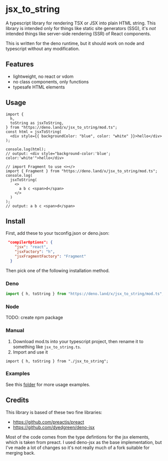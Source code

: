 # jsx_to_string

A typescript library for rendering TSX or JSX into plain HTML string.
This library is intended only for things like static site generators (SSG),
it's _not_ intended things like server-side rendering (SSR) of
React components.

This is written for the deno runtime, but it should work on node
and typescript without any modification.

## Features

- lightweight, no react or vdom
- no class components, only functions
- typesafe HTML elements

## Usage

```tsx
import {
  h,
  toString as jsxToString,
} from "https://deno.land/x/jsx_to_string/mod.ts";
const html = jsxToString(
  <div style={{ backgroundColor: "blue", color: "white" }}>hello</div>
);

console.log(html);
// output: <div style="background-color:'blue'; color:'white'">hello</div>

// import Fragment to use <></>
import { Fragment } from "https://deno.land/x/jsx_to_string/mod.ts";
console.log(
  jsxToString(
    <>
      a b c <span>d</span>
    </>
  )
);
// output: a b c <span>d</span>
```

## Install

First, add these to your tsconfig.json or deno.json:

```json
 "compilerOptions": {
    "jsx": "react",
    "jsxFactory": "h",
    "jsxFragmentFactory": "Fragment"
  }
```

Then pick one of the following installation method.

### Deno

```ts
import { h, toString } from "https://deno.land/x/jsx_to_string/mod.ts";
```

### Node

TODO: create npm package

### Manual

1. Download mod.ts into your typescript project, then rename it to something
   like `jsx_to_string.ts`.
2. Import and use it

```tsx
import { h, toString } from "./jsx_to_string";
```

### Examples

See this [folder](examples/) for more usage examples.

## Credits

This library is based of these two fine libraries:

- https://github.com/preactjs/preact
- https://github.com/dyedgreen/deno-jsx

Most of the code comes from the type defintions for the
jsx elements, which is taken from preact. I used deno-jsx
as the base implementation, but I've made a lot of changes
so it's not really much of a fork suitable for merging back.
